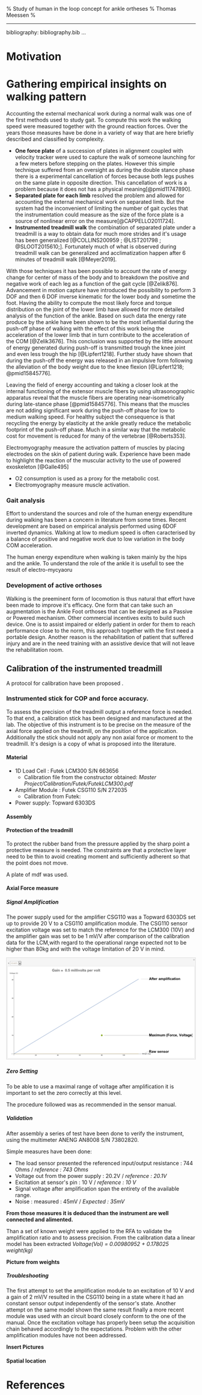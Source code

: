 % Study of human in the loop concept for ankle ortheses
% Thomas Meessen
%


---
bibliography: bibliography.bib
...



# Motivation



# Gathering empirical insights on walking pattern

Accounting the external mechanical work during a normal walk was one of the first methods used to study gait.
To compute this work the walking speed were measured together with the ground reaction forces.
Over the years those measures have be done in a variety of way that are here briefly described and classified by complexity.

- __One force plate__ of a succession of plates in alignment coupled with velocity tracker were used to capture the walk of someone launching for a few meters before stepping on the plates.
However this simple technique suffered from an oversight as during the double stance phase there is a experimental cancellation of forces  because both legs pushes on the same plate in opposite direction.
This cancellation of work is a problem because it does not has a physical meaning[@pmid11747890].
- __Separated plate for each limb__ resolved the problem and allowed for accounting the external mechanical work on separated limb.
But the system had the inconvenient of limiting the number of gait cycles that the instrumentation could measure as the size of the force plate is a source of nonlinear error on the measure[@CAPPELLO2011724].
- __Instrumented treadmill walk__ the combination of separated plate under a treadmill is a way to obtain data for much more strides and it's usage has been generalized [@COLLINS200959 ; @LIST201798 ; @SLOOT2015610;].
Fortunately much of what is observed during treadmill walk can be generalized and acclimatization happen after 6 minutes of treadmill walk [@Meyer2019].

With those techniques it has been possible to account the rate of energy change for center of mass of the body and to breakdown the positive and negative work of each leg as a function of the gait cycle [@Zelik876].
Advancement in motion capture have introduced the possibility to perform 3 DOF and then 6 DOF inverse kinematic for the lower body and sometime the foot.
Having the ability to compute the most likely force and torque distribution on the joint of the lower limb have allowed for more detailed analysis of the function of the ankle.
Based on such data the energy rate produce by the ankle have been shown to be the most influential during the push-off phase of walking with the effect of this work being the acceleration of the lower limb that in turn contribute to the acceleration of the COM [@Zelik3676].
This conclusion was supported by the little amount of energy generated during push-off is transmitted trough the knee joint and even less trough the hip [@Lipfert1218].
Further study have shown that during the push-off the energy was released in an impulsive form following the alleviation of the body weight due to the knee flexion [@Lipfert1218; @pmid15845776].


Leaving the field of energy accounting and taking a closer look at the internal functioning of the extensor muscle fibers by using ultrasonographic apparatus reveal that the muscle fibers are operating near-isometrically during late-stance phase [@pmid15845776].
This means that the muscles are not adding significant work during the push-off phase for low to medium walking speed.
For healthy subject the consequence is that recycling the energy by elasticity at the ankle greatly reduce the metabolic footprint of the push-off phase.
Much in a similar way that the metabolic cost for movement is reduced for many of the vertebrae [@Roberts353].

Electromyography measure the activation pattern of muscles by placing electrodes on the skin of patient during walk.
Experience have been made to highlight the reaction of the muscular activity to the use of powered exoskeleton [@Galle495]



- O2 consumption is used as a proxy for the metabolic cost.
- Electromyography measure muscle activation.


### Gait analysis

Effort to understand the sources and role of the human energy expenditure during walking has been a concern in literature from some times.
Recent development are based on empirical analysis performed using 6DOF inverted dynamics.
Walking at low to medium speed is often caracterised by a balance of positive and negative work due to low variation in the  body COM acceleration.

The human energy expenditure when walking is taken mainly by the hips and the ankle.
To understand the role of the ankle it is usefull to see the result of electro-mycyaoru


### Development of active orthoses

Walking is the preeminent form of locomotion is thus natural that effort have been made to improve it's efficacy.
One form that can take such an augmentation is the Ankle Foot orthoses that can be designed as a Passive or Powered mechanism. Other commercial incentives exits to build such device.
One is to assist impaired or elderly patient in order for them to reach performance close to the norm, this approach together with the first need a portable design.
Another reason is the rehabilitation of patient that suffered injury and are in the need training with an assistive device that will not leave the rehabilitation room.


## Calibration of the instrumented treadmill

A protocol for calibration have been proposed .

### Instrumented stick for COP and force accuracy.

To assess the precision of the treadmill output a reference force is needed.
To that end, a calibration stick has been designed and manufactured at the lab.
The objective of this instrument is to be precise on the measure of the axial force applied on the treadmill, on the position of the application.
Additionally the stick should not apply any non axial force or moment to the treadmill.
It's design is a copy of what is proposed into the literature.

#### Material

* 1D Load Cell : Futek LCM300 S/N 663656
  * Calibration file from the constructor obtained: _Master Project/Calibration/Futek/FutekLCM300.pdf_
* Amplifier Module : Futek CSG110 S/N 272035
  * Calibration from Futek:
* Power supply: Topward 6303DS

#### Assembly

#### Protection of the treadmill


To protect the rubber band from the pressure applied by the sharp point a protective measure is needed.
The constraints are that a protective layer need to be thin to avoid creating moment and sufficiently adherent
so that the point does not move.

A  plate of mdf was used.

#### Axial Force measure
##### Signal Amplification

The power supply used for the amplifier CSG110 was a Topward 6303DS set up to provide 20 V to a CSG110 amplification module.
The CSG110 sensor excitation voltage was set to match the reference for the LCM300 (10V) and the amplifier gain was set to be 1 mV/V after comparison of the calibration data for the LCM,with regard to the operational range expected not to be higher than 80kg and with the voltage limitation of 20 V in mind.

![Voltage range as a function of gain](assets/gain_choice.gif)


##### Zero Setting

To be able to use a maximal range of voltage after amplification it is important to set the zero correctly at this level.

The procedure followed was as recommended in the sensor manual.

##### Validation

After assembly a series of test have been done to verify the instrument, using the multimeter ANENG AN8008 S/N 73802820.

Simple measures have been done:
* The load sensor presented the referenced input/output resistance :  744 Ohms / _reference : 743 Ohms_
* Voltage out from the power supply :  20.2V / _reference : 20.1V_
* Excitation at sensor's pin : 10 V / _reference : 10 V_
* Signal voltage after amplification span the entirety of the available range.
* Noise : measured : 45mV / _Expected : 35mV_

__From those measures it is deduced than the instrument are well connected and alimented.__

Than a set of known weight were applied to the RFA to validate the amplification ratio and to assess precision.
From the calibration data a linear model has been extracted _Voltage(Vol) = 0.00980952 + 0.178025 weight(kg)_

__Picture from weights__


##### Troubleshooting

The first attempt to set the amplification module to an excitation of 10 V and a gain of 2 mV/V resulted in the CSG110 being in a state where it had an constant sensor output independently of the sensor's state.
Another attempt on the same model shown the same result finally a more recent module was used with an circuit board closely conform to the one of the manual.
Once the excitation voltage has properly been setup the acquisition chain behaved accordingly to the expectations.
Problem with the other amplification modules have not been addressed.

**Insert Pictures**

#### Spatial location

# References
